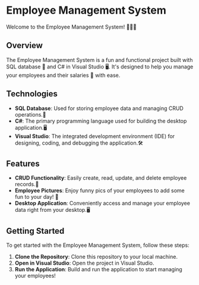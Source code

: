 
# Employee Management System

Welcome to the Employee Management System! 👩🏻‍💼

## Overview

The Employee Management System is a fun and functional project built with SQL database 💾 and C# in Visual Studio 🖥️. It's designed to help you manage your employees and their salaries 💼 with ease.

## Technologies

- **SQL Database**: Used for storing employee data and managing CRUD operations.💾
- **C#**: The primary programming language used for building the desktop application.🖥️
- **Visual Studio**: The integrated development environment (IDE) for designing, coding, and debugging the application.🛠️

## Features

- **CRUD Functionality**: Easily create, read, update, and delete employee records.📝
- **Employee Pictures**: Enjoy funny pics of your employees to add some fun to your day! 📸
- **Desktop Application**: Conveniently access and manage your employee data right from your desktop.🖥️

## Getting Started

To get started with the Employee Management System, follow these steps:

1. **Clone the Repository**: Clone this repository to your local machine.
2. **Open in Visual Studio**: Open the project in Visual Studio.
3. **Run the Application**: Build and run the application to start managing your employees!
